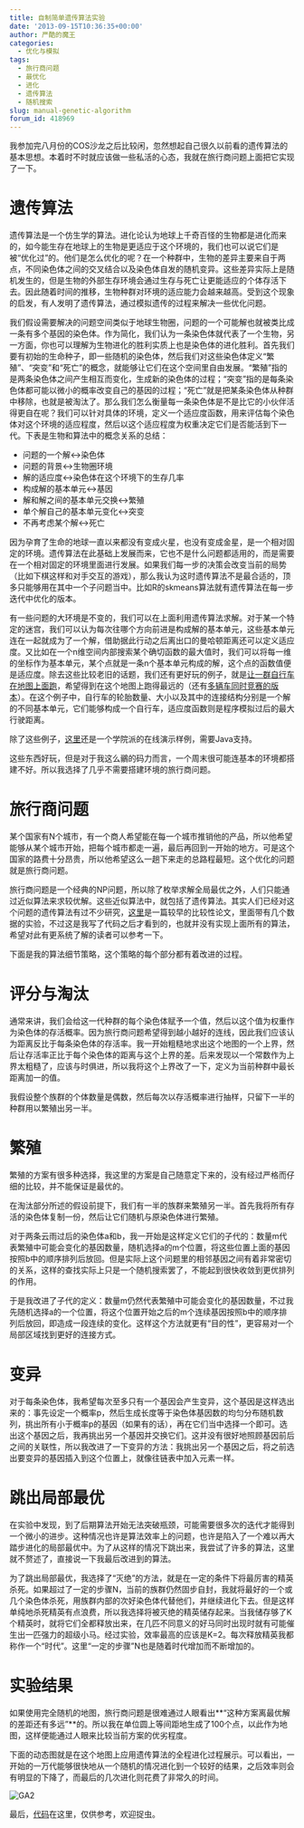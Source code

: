 ```yaml
---
title: 自制简单遗传算法实验
date: '2013-09-15T10:36:35+00:00'
author: 严酷的魔王
categories:
  - 优化与模拟
tags:
  - 旅行商问题
  - 最优化
  - 进化
  - 遗传算法
  - 随机搜索
slug: manual-genetic-algorithm
forum_id: 418969
---
```


我参加完八月份的COS沙龙之后比较闲，忽然想起自己很久以前看的遗传算法的基本思想。本着时不时就应该做一些私活的心态，我就在旅行商问题上面把它实现了一下。

# 遗传算法

遗传算法是一个仿生学的算法。进化论认为地球上千奇百怪的生物都是进化而来的，如今能生存在地球上的生物是更适应于这个环境的，我们也可以说它们是被“优化过”的。他们是怎么优化的呢？在一个种群中，生物的差异主要来自于两点，不同染色体之间的交叉结合以及染色体自发的随机变异。这些差异实际上是随机发生的，但是生物的外部生存环境会通过生存与死亡让更能适应的个体存活下去。因此随着时间的推移，生物种群对环境的适应能力会越来越高。受到这个现象的启发，有人发明了遗传算法，通过模拟遗传的过程来解决一些优化问题。<!--more-->
 
我们假设需要解决的问题空间类似于地球生物圈，问题的一个可能解也就被类比成一条有多个基因的染色体。作为简化，我们认为一条染色体就代表了一个生物，另一方面，你也可以理解为生物进化的胜利实质上也是染色体的进化胜利。首先我们要有初始的生命种子，即一些随机的染色体，然后我们对这些染色体定义“繁殖”、“突变”和“死亡”的概念，就能够让它们在这个空间里自由发展。“繁殖”指的是两条染色体之间产生相互而变化，生成新的染色体的过程；“突变”指的是每条染色体都可能以微小的概率改变自己的基因的过程；“死亡”就是把某条染色体从种群中移除，也就是被淘汰了。那么我们怎么衡量每一条染色体是不是比它的小伙伴活得更自在呢？我们可以针对具体的环境，定义一个适应度函数，用来评估每个染色体对这个环境的适应程度，然后以这个适应程度为权重决定它们是否能活到下一代。下表是生物和算法中的概念关系的总结：

* 问题的一个解↔染色体
* 问题的背景↔生物圈环境
* 解的适应度↔染色体在这个环境下的生存几率
* 构成解的基本单元↔基因
* 解和解之间的基本单元交换↔繁殖
* 单个解自己的基本单元变化↔突变
* 不再考虑某个解↔死亡

因为孕育了生命的地球一直以来都没有变成火星，也没有变成金星，是一个相对固定的环境。遗传算法在此基础上发展而来，它也不是什么问题都适用的，而是需要在一个相对固定的环境里面进行发展。如果我们每一步的决策会改变当前的局势（比如下棋这样和对手交互的游戏），那么我认为这时遗传算法不是最合适的，顶多只能够用在其中一个子问题当中。比如R的skmeans算法就有遗传算法在每一步迭代中优化的版本。

有一些问题的大环境是不变的，我们可以在上面利用遗传算法求解。对于某一个特定的迷宫，我们可以认为每次往哪个方向前进是构成解的基本单元，这些基本单元连在一起就成为了一个解，借助据此行动之后离出口的曼哈顿距离还可以定义适应度。又比如在一个n维空间内部搜索某个确切函数的最大值时，我们可以将每一维的坐标作为基本单元，某个点就是一条n个基本单元构成的解，这个点的函数值便是适应度。除去这些比较老旧的话题，我们还有更好玩的例子，就是[让一群自行车在地图上面跑](http://boxcar2d.com/)，希望得到在这个地图上跑得最远的（还有[多辆车同时竞赛的版本](http://gencar.co/)）。在这个例子中，自行车的轮胎数量、大小以及其中的连接结构分别是一个解的不同基本单元，它们能够构成一个自行车，适应度函数则是程序模拟过后的最大行驶距离。

除了这些例子，[这里](http://userweb.eng.gla.ac.uk/yun.li/ga_demo/)还是一个学院派的在线演示样例，需要Java支持。

这些东西好玩，但是对于我这么鶸的码力而言，一个周末很可能连基本的环境都搭建不好。所以我选择了几乎不需要搭建环境的旅行商问题。

# 旅行商问题

某个国家有N个城市，有一个商人希望能在每一个城市推销他的产品，所以他希望能够从某个城市开始，把每个城市都走一遍，最后再回到一开始的地方。可是这个国家的路费十分昂贵，所以他希望这么一趟下来走的总路程最短。这个优化的问题就是旅行商问题。

旅行商问题是一个经典的NP问题，所以除了枚举求解全局最优之外，人们只能通过近似算法来求较优解。这些近似算法中，就包括了遗传算法。其实人们已经对这个问题的遗传算法有过不少研究，[这里](http://www.dca.fee.unicamp.br/~gomide/courses/EA072/artigos/Genetic_Algorithm_TSPR_eview_Larranaga_1999.pdf)是一篇较早的比较性论文，里面带有几个数据的实验，不过这是我写了代码之后才看到的，也就并没有实现上面所有的算法，希望对此有更系统了解的读者可以参考一下。

下面是我的算法细节策略，这个策略的每个部分都有着改进的过程。

# 评分与淘汰

通常来讲，我们会给这一代种群的每个染色体赋予一个值，然后以这个值为权重作为染色体的存活概率。因为旅行商问题希望得到越小越好的连线，因此我们应该认为距离反比于每条染色体的存活率。我一开始粗糙地求出这个地图的一个上界，然后让存活率正比于每个染色体的距离与这个上界的差。后来发现以一个常数作为上界太粗糙了，应该与时俱进，所以我将这个上界改了一下，定义为当前种群中最长距离加一的值。

我假设整个族群的个体数量是偶数，然后每次以存活概率进行抽样，只留下一半的种群用以繁殖出另一半。

# 繁殖

繁殖的方案有很多种选择，我这里的方案是自己随意定下来的，没有经过严格而仔细的比较，并不能保证是最优的。

在淘汰部分所述的假设前提下，我们有一半的族群来繁殖另一半。首先我将所有存活的染色体复制一份，然后让它们随机与原染色体进行繁殖。

对于两条云雨过后的染色体a和b，我一开始是这样定义它们的子代的：数量m代表繁殖中可能会变化的基因数量，随机选择a的m个位置，将这些位置上面的基因按照b中的顺序排列后放回。但是实际上这个问题里的相邻基因之间有着非常密切的关系，这样的查找实际上只是一个随机搜索罢了，不能起到很快收敛到更优排列的作用。

于是我改进了子代的定义：数量m仍然代表繁殖中可能会变化的基因数量，不过我先随机选择a的一个位置，将这个位置开始之后的m个连续基因按照b中的顺序排列后放回，即造成一段连续的变化。这样这个方法就更有“目的性”，更容易对一个局部区域找到更好的连接方式。

# 变异

对于每条染色体，我希望每次至多只有一个基因会产生变异，这个基因是这样选出来的：事先设定一个概率p，然后生成长度等于染色体基因数的均匀分布随机数列，挑出所有小于概率p的基因（如果有的话），再在它们当中选择一个即可。选出这个基因之后，我再挑出另一个基因并交换它们。这并没有很好地照顾基因前后之间的关联性，所以我改进了一下变异的方法：我挑出另一个基因之后，将之前选出要变异的基因插入到这个位置上，就像往链表中加入元素一样。

# 跳出局部最优

在实验中发现，到了后期算法开始无法突破瓶颈，可能需要很多次的迭代才能得到一个微小的进步。这种情况也许是算法效率上的问题，也许是陷入了一个难以再大踏步进化的局部最优中。为了从这样的情况下跳出来，我尝试了许多的算法，这里就不赘述了，直接说一下我最后改进到的算法。

为了跳出局部最优，我选择了“灭绝”的方法，就是在一定的条件下将最厉害的精英杀死。如果超过了一定的步骤N，当前的族群仍然固步自封，我就将最好的一个或几个染色体杀死，用族群内部的次好染色体代替他们，并继续进化下去。但是这样单纯地杀死精英有点浪费，所以我选择将被灭绝的精英储存起来。当我储存够了K个精英时，就将它们全都释放出来，在几匹不同意义的好马同时出现时就有可能催生出一匹强力的超级小马。经过实验，效率最高的应该是K=2。每次释放精英我都称作一个“时代”。这里“一定的步骤”N也是随着时代增加而不断增加的。

# 实验结果

如果使用完全随机的地图，旅行商问题是很难通过人眼看出**“这种方案离最优解的差距还有多远”**的。所以我在单位圆上等间距地生成了100个点，以此作为地图，这样便能通过人眼来比较当前方案的优劣程度。

下面的动态图就是在这个地图上应用遗传算法的全程进化过程展示。可以看出，一开始的一万代能够很快地从一个随机的情况进化到一个较好的结果，之后效率则会有明显的下降了，而最后的几次进化则花费了非常久的时间。

![GA2](http://ww3.sinaimg.cn/mw690/61830650jw1e84jucph1dg20fk0gob2b.gif)

最后，[代码](https://github.com/hetong007/code4cos/tree/master/Genetic%20Algorithm%20for%20Travelling%20Salesman%20Problem)在这里，仅供参考，欢迎捉虫。
